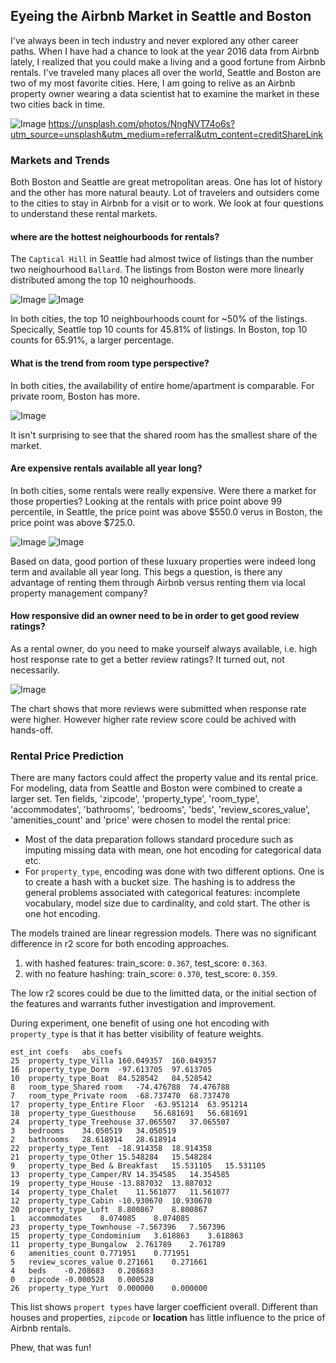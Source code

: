 ## Eyeing the Airbnb Market in Seattle and Boston

I've always been in tech industry and never explored any other career paths. When I have had a chance to look at the year 2016 data from Airbnb lately, I realized that you could make a living and a good fortune from Airbnb rentals. I've traveled many places all over the world, Seattle and Boston are two of my most favorite cities. Here, I am going to relive as an Airbnb property owner wearing a data scientist hat to examine the market in these two cities back in time.  

![Image](./images/airbnb/andrea-davis-NngNVT74o6s-unsplash.jpg)
https://unsplash.com/photos/NngNVT74o6s?utm_source=unsplash&utm_medium=referral&utm_content=creditShareLink

### Markets and Trends

Both Boston and Seattle are great metropolitan areas. One has lot of history and the other has more natural beauty. Lot of travelers and outsiders come to the cities to stay in Airbnb for a visit or to work. We look at four questions to understand these rental markets.

#### where are the hottest neighourboods for rentals?

The `Captical Hill` in Seattle had almost twice of listings than the number two neighourhood `Ballard`. The listings from Boston were more linearly distributed among the top 10 neighourhoods. 

![Image](./images/airbnb/seattle_rental_by_neighbourhood.png)
![Image](./images/airbnb/boston_rental_by_neighbourhood.png)

In both cities, the top 10 neighbourhoods count for ~50% of the listings. Specically, Seattle top 10 counts for 45.81% of listings. In Boston, top 10 counts for 65.91%, a larger percentage.

#### What is the trend from room type perspective? 

In both cities, the availability of entire home/apartment is comparable. For private room, Boston has more. 

![Image](./images/airbnb/rentals_by_room_types.png)

It isn't surprising to see that the shared room has the smallest share of the market. 

#### Are expensive rentals available all year long?

In both cities, some rentals were really expensive. Were there a market for those properties? Looking at the rentals with price point above 99 percentile, in Seattle, the price point was above $550.0 verus in Boston, the price point was above $725.0.

![Image](./images/airbnb/seattle_lux.png)
![Image](./images/airbnb/boston_lux.png)

Based on data, good portion of these luxuary properties were indeed long term and available all year long. This begs a question, is there any advantage of renting them through Airbnb versus renting them via local property management company? 

#### How responsive did an owner need to be in order to get good review ratings?

As a rental owner, do you need to make yourself always available, i.e. high host response rate to get a better review ratings? It turned out, not necessarily. 

![Image](./images/airbnb/host_response_rate_review.png)

The chart shows that more reviews were submitted when response rate were higher. However higher rate review score could be achived with hands-off.

### Rental Price Prediction

There are many factors could affect the property value and its rental price. For modeling, data from Seattle and Boston were combined to create a larger set. Ten fields, 'zipcode', 'property_type', 'room_type', 'accommodates', 'bathrooms', 'bedrooms', 'beds', 'review_scores_value', 'amenities_count' and 'price' were chosen to model the rental price:  

- Most of the data preparation follows standard procedure such as imputing missing data with mean, one hot encoding for categorical data etc.
- For `property_type`, encoding was done with two different options. One is to create a hash with a bucket size. The hashing is to address the general problems associated with categorical features: incomplete vocabulary, model size due to cardinality, and cold start. The other is one hot encoding.

The models trained are linear regression models. There was no significant difference in r2 score for both encoding approaches. 

1. with hashed features: train_score: `0.367`, test_score: `0.363`.
2. with no feature hashing: train_score: `0.370`, test_score: `0.359`.

The low r2 scores could be due to the limitted data, or the initial section of the features and warrants futher investigation and improvement. 

During experiment, one benefit of using one hot encoding with `property_type` is that it has better visibility of feature weights.  

```
est_int	coefs	abs_coefs
25	property_type_Villa	160.049357	160.049357
16	property_type_Dorm	-97.613705	97.613705
10	property_type_Boat	84.528542	84.528542
8	room_type_Shared room	-74.476788	74.476788
7	room_type_Private room	-68.737470	68.737470
17	property_type_Entire Floor	-63.951214	63.951214
18	property_type_Guesthouse	56.681691	56.681691
24	property_type_Treehouse	37.065507	37.065507
3	bedrooms	34.050519	34.050519
2	bathrooms	28.618914	28.618914
22	property_type_Tent	-18.914358	18.914358
21	property_type_Other	15.548284	15.548284
9	property_type_Bed & Breakfast	15.531105	15.531105
13	property_type_Camper/RV	14.354585	14.354585
19	property_type_House	-13.887032	13.887032
14	property_type_Chalet	11.561077	11.561077
12	property_type_Cabin	-10.930670	10.930670
20	property_type_Loft	8.800867	8.800867
1	accommodates	8.074085	8.074085
23	property_type_Townhouse	-7.567396	7.567396
15	property_type_Condominium	3.618863	3.618863
11	property_type_Bungalow	2.761789	2.761789
6	amenities_count	0.771951	0.771951
5	review_scores_value	0.271661	0.271661
4	beds	-0.208683	0.208683
0	zipcode	-0.000528	0.000528
26	property_type_Yurt	0.000000	0.000000
```
This list shows `propert types` have larger coefficient overall. Different than houses and properties, `zipcode` or **location** has little influence to the price of Airbnb rentals.

Phew, that was fun!


